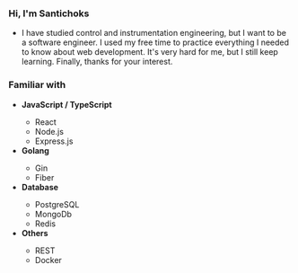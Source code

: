### Hi, I'm Santichoks
<ul list-style-type="none">
  <li>I have studied control and instrumentation engineering, but I want to be a software engineer. I used my free time to practice everything I needed to know about web development. It's very hard for me, but I still keep learning. Finally, thanks for your interest.</li>
</ul>

### Familiar with
<ul>
  <li><strong>JavaScript / TypeScript</strong></li>
  <ul>
    <li>React</li>
    <li>Node.js</li>
    <li>Express.js</li>
  </ul>
  
  <li><strong>Golang</strong></li>
  <ul>
    <li>Gin</li>
    <li>Fiber</li>
  </ul>
  
  <li><strong>Database</strong></li>
  <ul>
    <li>PostgreSQL</li>
    <li>MongoDb</li>
    <li>Redis</li>
  </ul>
  <li><strong>Others</strong></li>
  <ul>
    <li>REST</li>
    <li>Docker</li>
  </ul>
</ul>




